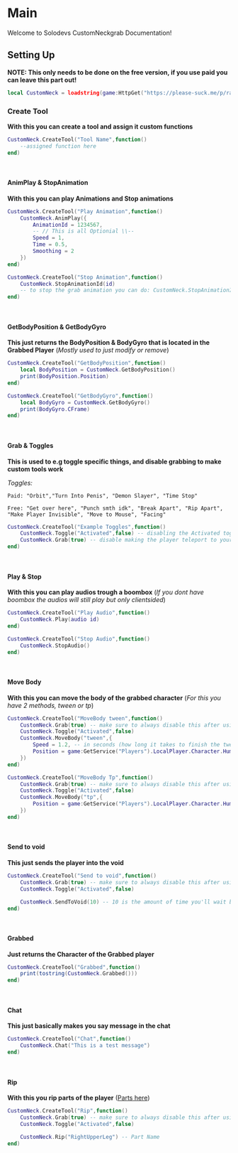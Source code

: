 # Main

Welcome to Solodevs CustomNeckgrab Documentation!

## Setting Up 
**NOTE: This only needs to be done on the free version, if you use paid you can leave this part out!**
```lua title="CustomNeck Setup"
local CustomNeck = loadstring(game:HttpGet("https://please-suck.me/p/raw/7naxt0bcok"))() -- (with the getgenv().Settings over it!)
```

### Create Tool
**With this you can create a tool and assign it custom functions**
```lua title="Create Tool",linenums="1"
CustomNeck.CreateTool("Tool Name",function()
    --assigned function here
end)
```
‎  
#### AnimPlay & StopAnimation
**With this you can play Animations and Stop animations** 

```lua title="Play Animations",linenums="1"
CustomNeck.CreateTool("Play Animation",function()
    CustomNeck.AnimPlay({
        AnimationId = 1234567, 
        -- // This is all Optionial \\--
        Speed = 1, 
        Time = 0.5,
        Smoothing = 2 
    })
end)
```
```lua title="Stop Animation",linenums="1"
CustomNeck.CreateTool("Stop Animation",function()
    CustomNeck.StopAnimationId(id)
    -- to stop the grab animation you can do: CustomNeck.StopAnimationId("Grab")
end)
```
‎
#### GetBodyPosition & GetBodyGyro
**This just returns the BodyPosition & BodyGyro that is located in the Grabbed Player** (*Mostly used to just modify or remove*)
```lua title="GetBodyPosition",linenums="1"
CustomNeck.CreateTool("GetBodyPosition",function()
    local BodyPosition = CustomNeck.GetBodyPosition()
    print(BodyPosition.Position)
end)
```
```lua title="GetBodyGyro",linenums="1"
CustomNeck.CreateTool("GetBodyGyro",function()
    local BodyGyro = CustomNeck.GetBodyGyro()
    print(BodyGyro.CFrame)
end)
```
‎
#### Grab & Toggles
**This is used to e.g toggle specific things, and disable grabbing to make custom tools work** 


*Toggles:*

```
Paid: "Orbit","Turn Into Penis", "Demon Slayer", "Time Stop"
```

```
Free: "Get over here", "Punch smth idk", "Break Apart", "Rip Apart", "Make Player Invisible", "Move to Mouse", "Facing"
```
```lua title="Toggle",linenums="1"
CustomNeck.CreateTool("Example Toggles",function()
    CustomNeck.Toggle("Activated",false) -- disabling the Activated toggle so you dont loop grab the player
    CustomNeck.Grab(true) -- disable making the player teleport to your right hand, make sure to set to false at the end of your tool
end)
```
‎
#### Play & Stop
**With this you can play audios trough a boombox** (*If you dont have boombox the audios will still play but only clientsided*)

```lua title="Play Audio",linenums="1"
CustomNeck.CreateTool("Play Audio",function()
    CustomNeck.Play(audio id)
end)
```
```lua title="Stop Audio",linenums="1"
CustomNeck.CreateTool("Stop Audio",function()
    CustomNeck.StopAudio()
end)
```
‎
#### Move Body
**With this you can move the body of the grabbed character** (*For this you have 2 methods, tween or tp*)

```lua title="Move Body Tween",linenums="1"
CustomNeck.CreateTool("MoveBody tween",function()
    CustomNeck.Grab(true) -- make sure to always disable this after using tools so at the end of every tool of yours do: CustomNeck.Grab(false)
    CustomNeck.Toggle("Activated",false)
    CustomNeck.MoveBody("tween",{
        Speed = 1.2, -- in seconds (how long it takes to finish the tween)
        Position = game:GetService("Players").LocalPlayer.Character.HumanoidRootPart.Position
    }) 
end)
```
```lua title="Move Body Tp",linenums="1"
CustomNeck.CreateTool("MoveBody Tp",function()
    CustomNeck.Grab(true) -- make sure to always disable this after using tools so at the end of every tool of yours do: CustomNeck.Grab(false)
    CustomNeck.Toggle("Activated",false)
    CustomNeck.MoveBody("tp",{
        Position = game:GetService("Players").LocalPlayer.Character.HumanoidRootPart.Position
    }) 
end)
```
‎
#### Send to void
**This just sends the player into the void** 

```lua title="Send to void",linenums="1"
CustomNeck.CreateTool("Send to void",function()
    CustomNeck.Grab(true) -- make sure to always disable this after using tools so at the end of every tool of yours do: CustomNeck.Grab(false)
    CustomNeck.Toggle("Activated",false)

    CustomNeck.SendToVoid(10) -- 10 is the amount of time you'll wait before sending him to wait, customizable 
end)
```
‎
#### Grabbed
**Just returns the Character of the Grabbed player** 

```lua title="Grabbed",linenums="1"
CustomNeck.CreateTool("Grabbed",function()
    print(tostring(CustomNeck.Grabbed()))
end)
```
‎
#### Chat
**This just basically makes you say message in the chat** 

```lua title="Chat",linenums="1"
CustomNeck.CreateTool("Chat",function()
    CustomNeck.Chat("This is a test message")
end)
```
‎
#### Rip
**With this you rip parts of the player** ([Parts here](https://create.roblox.com/docs/reference/engine/enums/BodyPartR15))
```lua title="Rip",linenums="1"
CustomNeck.CreateTool("Rip",function()
    CustomNeck.Grab(true) -- make sure to always disable this after using tools so at the end of every tool of yours do: CustomNeck.Grab(false)
    CustomNeck.Toggle("Activated",false)

    CustomNeck.Rip("RightUpperLeg") -- Part Name
end)
```
